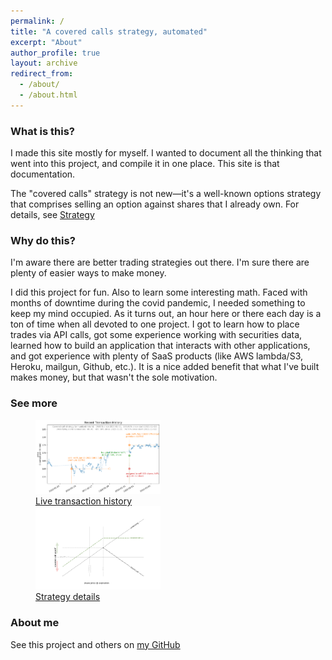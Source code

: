 ```yaml
---
permalink: /
title: "A covered calls strategy, automated"
excerpt: "About"
author_profile: true
layout: archive
redirect_from: 
  - /about/
  - /about.html
---
```



### What is this?
I made this site mostly for myself.  I wanted to document all the thinking that went into this project, and compile it in one place.  This site is that documentation.

The "covered calls" strategy is not new—it's a well-known options strategy that comprises selling an option against shares that I already own.  For details, see [Strategy](https://arkm97.github.io/covered-calls/strategy-details/)

### Why do this?
I'm aware there are better trading strategies out there.  I'm sure there are plenty of easier ways to make money.

I did this project for fun.  Also to learn some interesting math.  Faced with months of downtime during the covid pandemic, I needed something to keep my mind occupied.  As it turns out, an hour here or there each day is a ton of time when all devoted to one project.  I got to learn how to place trades via API calls, got some experience working with securities data, learned how to build an application that interacts with other applications, and got experience with plenty of SaaS products (like AWS lambda/S3, Heroku, mailgun, Github, etc.).  It is a nice added benefit that what I've built makes money, but that wasn't the sole motivation.

### See more
<figure class="half">
  <a href="https://arkm97.github.io/covered-calls/strategy-performance/"><img style="width:200px" src="../images/transaction_history.png"></a>
  <figcaption><a href="https://arkm97.github.io/covered-calls/strategy-performance/">Live transaction history</a></figcaption>
  <a href="https://arkm97.github.io/covered-calls/strategy-details/"><img style="width:200px" src="../images/covered_call_payoff.png"></a>
  <figcaption><a href="https://arkm97.github.io/covered-calls/strategy-details/">Strategy details</a></figcaption>
</figure>

  

### About me
See this project and others on [my GitHub](https://github.com/arkm97)
